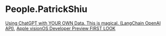 # People.PatrickShiu
[Using ChatGPT with YOUR OWN Data. This is magical. (LangChain OpenAI API)](https://youtu.be/9AXP7tCI9PI), [Apple visionOS Developer Preview FIRST LOOK](https://youtu.be/GKmXqPG8u-o)
